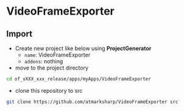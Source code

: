 # VideoFrameExporter

## Import

- Create new project like below using **ProjectGenerator**
  - `name`: VideoFrameExporter
  - `addons`: nothing
- move to the project directory

```bash
cd of_vXXX_xxx_release/apps/myApps/VideoFrameExporter
```

- clone this repository to src

```bash
git clone https://github.com/atmarksharp/VideoFrameExporter src
```
